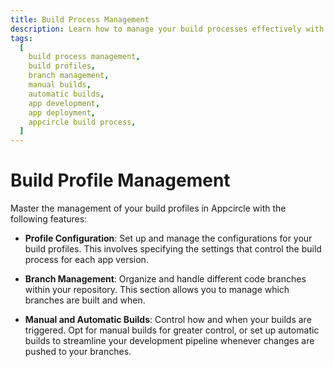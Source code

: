```yaml
---
title: Build Process Management
description: Learn how to manage your build processes effectively with Appcircle. Optimize your build configurations, manage branches, and automate your build pipeline for efficient app development.
tags:
  [
    build process management,
    build profiles,
    branch management,
    manual builds,
    automatic builds,
    app development,
    app deployment,
    appcircle build process,
  ]
---
```


# Build Profile Management

Master the management of your build profiles in Appcircle with the following features:

- **Profile Configuration**: Set up and manage the configurations for your build profiles. This involves specifying the settings that control the build process for each app version.

- **Branch Management**: Organize and handle different code branches within your repository. This section allows you to manage which branches are built and when.

- **Manual and Automatic Builds**: Control how and when your builds are triggered. Opt for manual builds for greater control, or set up automatic builds to streamline your development pipeline whenever changes are pushed to your branches.
